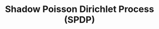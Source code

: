 ---
title: Shadow Poisson Dirichlet Process (SPDP)
related_terms:
 - latent-dirichlet-allocation-lda
 - differential-topic-modeling
---